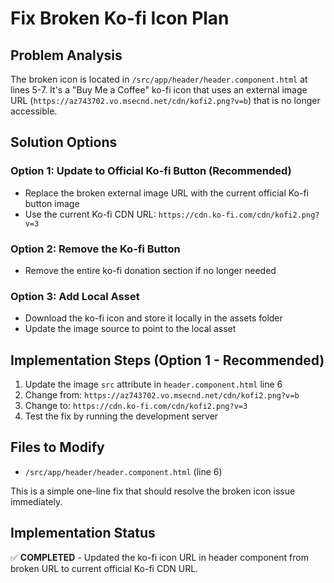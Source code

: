 # Fix Broken Ko-fi Icon Plan

## Problem Analysis
The broken icon is located in `/src/app/header/header.component.html` at lines 5-7. It's a "Buy Me a Coffee" ko-fi icon that uses an external image URL (`https://az743702.vo.msecnd.net/cdn/kofi2.png?v=b`) that is no longer accessible.

## Solution Options

### Option 1: Update to Official Ko-fi Button (Recommended)
- Replace the broken external image URL with the current official Ko-fi button image
- Use the current Ko-fi CDN URL: `https://cdn.ko-fi.com/cdn/kofi2.png?v=3`

### Option 2: Remove the Ko-fi Button
- Remove the entire ko-fi donation section if no longer needed

### Option 3: Add Local Asset
- Download the ko-fi icon and store it locally in the assets folder
- Update the image source to point to the local asset

## Implementation Steps (Option 1 - Recommended)
1. Update the image `src` attribute in `header.component.html` line 6
2. Change from: `https://az743702.vo.msecnd.net/cdn/kofi2.png?v=b`
3. Change to: `https://cdn.ko-fi.com/cdn/kofi2.png?v=3`
4. Test the fix by running the development server

## Files to Modify
- `/src/app/header/header.component.html` (line 6)

This is a simple one-line fix that should resolve the broken icon issue immediately.

## Implementation Status
✅ **COMPLETED** - Updated the ko-fi icon URL in header component from broken URL to current official Ko-fi CDN URL.